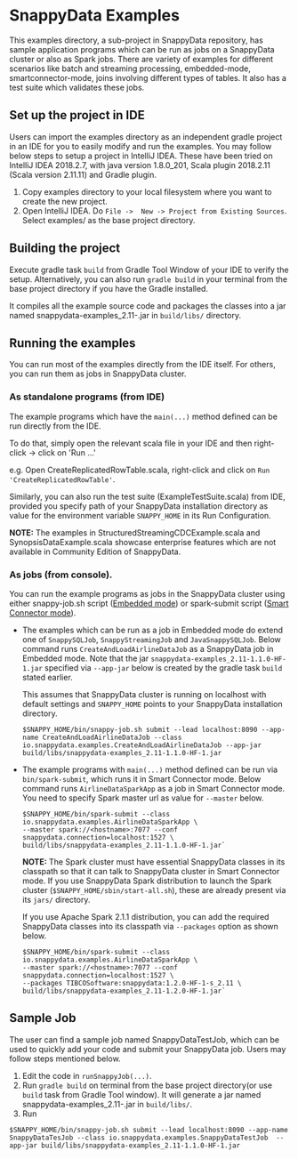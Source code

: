 # SnappyData Examples

This examples directory, a sub-project in SnappyData repository, has sample application programs which can be run as jobs on a SnappyData cluster or also as Spark jobs.
There are variety of examples for different scenarios like batch and streaming processing, embedded-mode, smartconnector-mode, joins involving different types of tables.
It also has a test suite which validates these jobs.


## Set up the project in IDE

Users can import the examples directory as an independent gradle project in an IDE for you to easily modify and run the examples.
You may follow below steps to setup a project in IntelliJ IDEA.
These have been tried on IntelliJ IDEA 2018.2.7, with java version 1.8.0_201, Scala plugin 2018.2.11 (Scala version 2.11.11) and Gradle plugin.

1. Copy examples directory to your local filesystem where you want to create the new project.
2. Open IntelliJ IDEA. Do `File ->  New -> Project from Existing Sources`. Select examples/ as the base project directory.

## Building the project

Execute gradle task `build` from Gradle Tool Window of your IDE to verify the setup.
Alternatively, you can also run `gradle build` in your terminal from the base project directory if you have the Gradle installed.

It compiles all the example source code and packages the classes into a jar named snappydata-examples_2.11-<version>.jar in `build/libs/` directory.

## Running the examples

You can run most of the examples directly from the IDE itself. For others, you can run them as jobs in SnappyData cluster.

### As standalone programs (from IDE)

The example programs which have the `main(...)` method defined can be run directly from the IDE.

To do that, simply open the relevant scala file in your IDE and then right-click -> click on 'Run ...'

e.g.
Open CreateReplicatedRowTable.scala, right-click and click on `Run 'CreateReplicatedRowTable'`.

Similarly, you can also run the test suite (ExampleTestSuite.scala) from IDE, provided you specify path of your SnappyData installation directory as value for the environment variable `SNAPPY_HOME` in its Run Configuration.

**NOTE:** The examples in StructuredStreamingCDCExample.scala and SynopsisDataExample.scala showcase enterprise features which are not available in Community Edition of SnappyData.

### As jobs (from console).

You can run the example programs as jobs in the SnappyData cluster using either snappy-job.sh script ([Embedded mode](https://snappydatainc.github.io/snappydata/affinity_modes/embedded_mode/)) or spark-submit script ([Smart Connector mode](https://snappydatainc.github.io/snappydata/affinity_modes/connector_mode/)).

- The examples which can be run as a job in Embedded mode do extend one of `SnappySQLJob`, `SnappyStreamingJob` and `JavaSnappySQLJob`.
  Below command runs `CreateAndLoadAirlineDataJob` as a SnappyData job in Embedded mode.
  Note that the jar `snappydata-examples_2.11-1.1.0-HF-1.jar` specified via `--app-jar` below is created by the gradle task `build` stated earlier.

  This assumes that SnappyData cluster is running on localhost with default settings and `SNAPPY_HOME` points to your SnappyData installation directory.

  ```
  $SNAPPY_HOME/bin/snappy-job.sh submit --lead localhost:8090 --app-name CreateAndLoadAirlineDataJob --class io.snappydata.examples.CreateAndLoadAirlineDataJob --app-jar build/libs/snappydata-examples_2.11-1.1.0-HF-1.jar
  ```

- The example programs with `main(...)` method defined can be run via `bin/spark-submit`, which runs it in Smart Connector mode.
  Below command runs `AirlineDataSparkApp` as a job in Smart Connector mode. You need to specify Spark master url as value for `--master` below.

  ```
  $SNAPPY_HOME/bin/spark-submit --class io.snappydata.examples.AirlineDataSparkApp \
  --master spark://<hostname>:7077 --conf snappydata.connection=localhost:1527 \
  build/libs/snappydata-examples_2.11-1.1.0-HF-1.jar`
  ```

  **NOTE:** The Spark cluster must have essential SnappyData classes in its classpath so that it can talk to SnappyData cluster in Smart Connector mode.
  If you use SnappyData Spark distribution to launch the Spark cluster (`$SNAPPY_HOME/sbin/start-all.sh`), these are already present via its `jars/` directory.

  If you use Apache Spark 2.1.1 distribution, you can add the required SnappyData classes into its classpath via `--packages` option as shown below.

  ```
  $SNAPPY_HOME/bin/spark-submit --class io.snappydata.examples.AirlineDataSparkApp \
  --master spark://<hostname>:7077 --conf snappydata.connection=localhost:1527 \
  --packages TIBCOSoftware:snappydata:1.2.0-HF-1-s_2.11 \
  build/libs/snappydata-examples_2.11-1.2.0-HF-1.jar`
  ```

## Sample Job

The user can find a sample job named SnappyDataTestJob, which can be used to quickly add your code and submit your SnappyData job.
Users may follow steps mentioned below.

1. Edit the code in `runSnappyJob(...)`.
2. Run `gradle build` on terminal from the base project directory(or use `build` task from Gradle Tool window). It will generate a jar named snappydata-examples_2.11-<version>.jar in `build/libs/`.
3. Run
```
$SNAPPY_HOME/bin/snappy-job.sh submit --lead localhost:8090 --app-name SnappyDataTesJob --class io.snappydata.examples.SnappyDataTestJob  --app-jar build/libs/snappydata-examples_2.11-1.1.0-HF-1.jar
```
